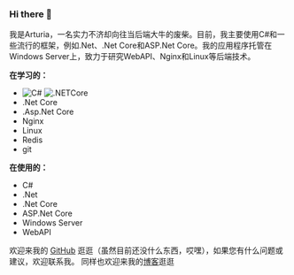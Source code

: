 ### Hi there 👋

<!--
**Altholia/Altholia** is a ✨ _special_ ✨ repository because its `README.md` (this file) appears on your GitHub profile.

Here are some ideas to get you started:

- 🔭 I’m currently working on ...
- 🌱 I’m currently learning ...
- 👯 I’m looking to collaborate on ...
- 🤔 I’m looking for help with ...
- 💬 Ask me about ...
- 📫 How to reach me: ...
- 😄 Pronouns: ...
- ⚡ Fun fact: ...
-->

我是Arturia，一名实力不济却向往当后端大牛的废柴。目前，我主要使用C#和一些流行的框架，例如.Net、.Net Core和ASP.Net Core。我的应用程序托管在Windows Server上，致力于研究WebAPI、Nginx和Linux等后端技术。

**在学习的：**

- ![C#](https://img.shields.io/badge/-C%23-239120?logo=c-sharp&style=flat) ![.NETCore](https://img.shields.io/badge/.NETCore-5C2D91?style=flat&logo=.net)
- .Net Core
- .Asp.Net Core
- Nginx
- Linux
- Redis
- git

**在使用的：**

- C#
- .Net
- .Net Core
- ASP.Net Core
- Windows Server
- WebAPI

欢迎来我的 [GitHub](https://github.com/Altholia) 逛逛（虽然目前还没什么东西，哎嘿），如果您有什么问题或建议，欢迎联系我。
同样也欢迎来我的[博客](https://arturia.cn)逛逛

